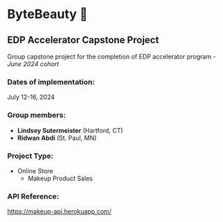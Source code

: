 # ByteBeauty 💄
## EDP Accelerator Capstone Project

Group capstone project for the completion of EDP accelerator program - *June 2024 cohort*

### Dates of implementation:
July 12-16, 2024

### Group members: 
- **Lindsey Sutermeister** (Hartford, CT)
- **Ridwan Abdi** (St. Paul, MN)

### Project Type:
- Online Store
  - Makeup Product Sales
 
### API Reference:
  https://makeup-api.herokuapp.com/ 
